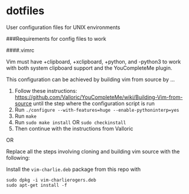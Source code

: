 # dotfiles
User configuration files for UNIX environments





###Requirements for config files to work


####.vimrc

Vim must have +clipboard, +xclipboard, +python, and -python3 to work with both system clipboard support and the YouCompleteMe plugin.

This configuration can be achieved by building vim from source by ...

1. Follow these instructions: https://github.com/Valloric/YouCompleteMe/wiki/Building-Vim-from-source until the step where the configuration script is run
2. Run `./configure --with-features=huge --enable-pythoninterp=yes`
3. Run `make`
4. Run `sudo make install` OR `sudo checkinstall`
5. Then continue with the instructions from Valloric

OR

Replace all the steps involving cloning and building vim source with the following:

Install the `vim-charlie.deb` package from this repo with 
```
sudo dpkg -i vim-charlierogers.deb
sudo apt-get install -f
```



